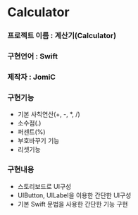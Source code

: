 # Calculator

### 프로젝트 이름 : 계산기(Calculator)

### 구현언어 : Swift

### 제작자 : JomiC

### 구현기능
- 기본 사칙연산(+, -, *, /)
- 소수점(.)
- 퍼센트(%)
- 부호바꾸기 기능
- 리셋기능

### 구현내용
- 스토리보드로 UI구성
- UIButton, UILabel을 이용한 간단한 UI구성
- 기본 Swift 문법을 사용한 간단한 기능 구현
